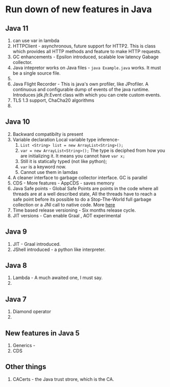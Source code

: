 # Run down of new features in Java 
## Java 11
1. can use var in lambda
2. HTTPClient - asynchronous, future support for HTTP2. This is class which provides all HTTP methods and feature to make HTTP requests.
3. GC enhancements - Epsilon introduced, scalable low latency Gabage collector. 
4. Java intepretor works on Java files - `java Example.java` works. It must be a single source file. 
5. 
6. Java Flight Recorder - This is java's own profiler, like JProfiler. A continuous and configurable dump of events of the java runtime. Introduces jdk.jfr.Event class with which you can crete custom events. 
7. TLS 1.3 support, ChaCha20 algorithms
8. 
## Java 10
2. Backward compatibilty is present
3. Variable declaration Local variable type inference-  
	1. `List <String> list = new ArrayList<String>();` 
	2. `var = new ArrayList<String>();`  The type is deciphed from how you are initializing it. It means you cannot have `var x;`
	3. Still it is statically typed (not like python);
	4. `var` is a keyword now.
	5.  Cannot use them in lamdas
4. A cleaner interface to garbage collector interface.  GC is parallel
5. CDS - More features -  AppCDS - saves memory
6. Java Safe points - Global Safe Points are points in the code where all threads are at a well described state, All the threads have to reach a safe point before its possible to do a Stop-The-World full garbage collection or a JNI call to native code. More [here](http://robsjava.blogspot.com/2014/02/how-safe-points-effect-jni-and-garbage.html) 
7. Time based release versioning - Six months release cycle.
8. JIT versions - Can enable Graal , AOT experimental

## Java 9 
1. JIT - Graal introduced.
2. JShell introduced - a python like interpreter. 
## Java 8 
1. Lambda - A much awaited one, I must say. 
2. 
## Java 7 
1. Diamond operator
6. 
## New features in Java 5
1. Generics - 
2. CDS 

## Other things
1. CACerts - the Java trust strore, which is the CA. 
<!--stackedit_data:
eyJoaXN0b3J5IjpbLTgxNTgwNjI0NCwxMDEzNTIzOTUwLC0xMT
c0MDY3MDQ2LDg1NjY0MzYyNCwtMTQzOTI3Mzc5MywtODY3MDcx
MTg2LDM1NTg2ODMzN119
-->